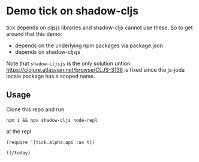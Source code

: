 # Demo tick on shadow-cljs 

tick depends on cljsjs libraries and shadow-cljs cannot use these. So to get around that
this demo:

* depends on the underlying npm packages via package.json           
* depends on shadow-cljsjs

Note that `shadow-cljsjs` is the only solution untion https://clojure.atlassian.net/browse/CLJS-3138
is fixed since the js-joda locale package has a scoped name.

## Usage 

Clone this repo and run

`npm i && npx shadow-cljs node-repl`

at the repl

`(require '[tick.alpha.api :as t])`

`(t/today)`
